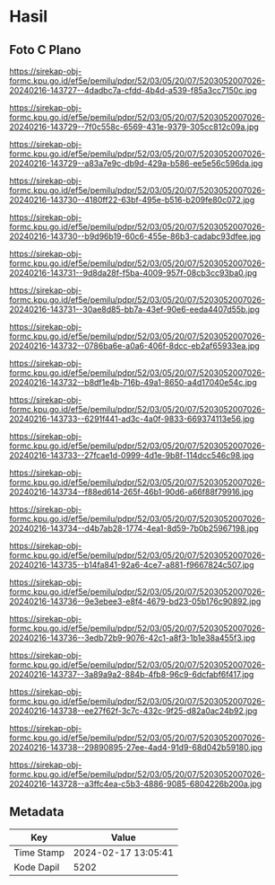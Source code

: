 # Hasil

## Foto C Plano

https://sirekap-obj-formc.kpu.go.id/ef5e/pemilu/pdpr/52/03/05/20/07/5203052007026-20240216-143727--4dadbc7a-cfdd-4b4d-a539-f85a3cc7150c.jpg

https://sirekap-obj-formc.kpu.go.id/ef5e/pemilu/pdpr/52/03/05/20/07/5203052007026-20240216-143729--7f0c558c-6569-431e-9379-305cc812c09a.jpg

https://sirekap-obj-formc.kpu.go.id/ef5e/pemilu/pdpr/52/03/05/20/07/5203052007026-20240216-143729--a83a7e9c-db9d-429a-b586-ee5e56c596da.jpg

https://sirekap-obj-formc.kpu.go.id/ef5e/pemilu/pdpr/52/03/05/20/07/5203052007026-20240216-143730--4180ff22-63bf-495e-b516-b209fe80c072.jpg

https://sirekap-obj-formc.kpu.go.id/ef5e/pemilu/pdpr/52/03/05/20/07/5203052007026-20240216-143730--b9d96b19-60c6-455e-86b3-cadabc93dfee.jpg

https://sirekap-obj-formc.kpu.go.id/ef5e/pemilu/pdpr/52/03/05/20/07/5203052007026-20240216-143731--9d8da28f-f5ba-4009-957f-08cb3cc93ba0.jpg

https://sirekap-obj-formc.kpu.go.id/ef5e/pemilu/pdpr/52/03/05/20/07/5203052007026-20240216-143731--30ae8d85-bb7a-43ef-90e6-eeda4407d55b.jpg

https://sirekap-obj-formc.kpu.go.id/ef5e/pemilu/pdpr/52/03/05/20/07/5203052007026-20240216-143732--0786ba6e-a0a6-406f-8dcc-eb2af65933ea.jpg

https://sirekap-obj-formc.kpu.go.id/ef5e/pemilu/pdpr/52/03/05/20/07/5203052007026-20240216-143732--b8df1e4b-716b-49a1-8650-a4d17040e54c.jpg

https://sirekap-obj-formc.kpu.go.id/ef5e/pemilu/pdpr/52/03/05/20/07/5203052007026-20240216-143733--6291f441-ad3c-4a0f-9833-669374113e56.jpg

https://sirekap-obj-formc.kpu.go.id/ef5e/pemilu/pdpr/52/03/05/20/07/5203052007026-20240216-143733--27fcae1d-0999-4d1e-9b8f-114dcc546c98.jpg

https://sirekap-obj-formc.kpu.go.id/ef5e/pemilu/pdpr/52/03/05/20/07/5203052007026-20240216-143734--f88ed614-265f-46b1-90d6-a66f88f79916.jpg

https://sirekap-obj-formc.kpu.go.id/ef5e/pemilu/pdpr/52/03/05/20/07/5203052007026-20240216-143734--d4b7ab28-1774-4ea1-8d59-7b0b25967198.jpg

https://sirekap-obj-formc.kpu.go.id/ef5e/pemilu/pdpr/52/03/05/20/07/5203052007026-20240216-143735--b14fa841-92a6-4ce7-a881-f9667824c507.jpg

https://sirekap-obj-formc.kpu.go.id/ef5e/pemilu/pdpr/52/03/05/20/07/5203052007026-20240216-143736--9e3ebee3-e8f4-4679-bd23-05b176c90892.jpg

https://sirekap-obj-formc.kpu.go.id/ef5e/pemilu/pdpr/52/03/05/20/07/5203052007026-20240216-143736--3edb72b9-9076-42c1-a8f3-1b1e38a455f3.jpg

https://sirekap-obj-formc.kpu.go.id/ef5e/pemilu/pdpr/52/03/05/20/07/5203052007026-20240216-143737--3a89a9a2-884b-4fb8-96c9-6dcfabf6f417.jpg

https://sirekap-obj-formc.kpu.go.id/ef5e/pemilu/pdpr/52/03/05/20/07/5203052007026-20240216-143738--ee27f62f-3c7c-432c-9f25-d82a0ac24b92.jpg

https://sirekap-obj-formc.kpu.go.id/ef5e/pemilu/pdpr/52/03/05/20/07/5203052007026-20240216-143738--29890895-27ee-4ad4-91d9-68d042b59180.jpg

https://sirekap-obj-formc.kpu.go.id/ef5e/pemilu/pdpr/52/03/05/20/07/5203052007026-20240216-143728--a3ffc4ea-c5b3-4886-9085-6804226b200a.jpg


## Metadata

| Key        | Value               |
| ---------- | ------------------- |
| Time Stamp | 2024-02-17 13:05:41 |
| Kode Dapil | 5202                |



